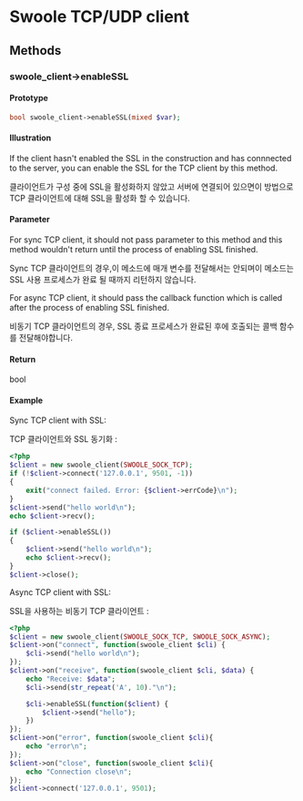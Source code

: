 # Swoole TCP/UDP client

## Methods 

### swoole_client->enableSSL

#### Prototype

```php
bool swoole_client->enableSSL(mixed $var);
```

#### Illustration

If the client hasn't enabled the SSL in the construction and has connnected to the server, you can enable the SSL for the TCP client by this method.

클라이언트가 구성 중에 SSL을 활성화하지 않았고 서버에 연결되어 있으면이 방법으로 TCP 클라이언트에 대해 SSL을 활성화 할 수 있습니다.

#### Parameter

For sync TCP client, it should not pass parameter to this method and this method wouldn't return until the process of enabling SSL finished.

Sync TCP 클라이언트의 경우,이 메소드에 매개 변수를 전달해서는 안되며이 메소드는 SSL 사용 프로세스가 완료 될 때까지 리턴하지 않습니다.

For async TCP client, it should pass the callback function which is called after the process of enabling SSL finished. 

비동기 TCP 클라이언트의 경우, SSL 종료 프로세스가 완료된 후에 호출되는 콜백 함수를 전달해야합니다.

#### Return

bool

#### Example

Sync TCP client with SSL:

TCP 클라이언트와 SSL 동기화 :

```php
<?php
$client = new swoole_client(SWOOLE_SOCK_TCP);
if (!$client->connect('127.0.0.1', 9501, -1))
{
    exit("connect failed. Error: {$client->errCode}\n");
}
$client->send("hello world\n");
echo $client->recv();

if ($client->enableSSL())
{
    $client->send("hello world\n");
    echo $client->recv();
}
$client->close();
```

Async TCP client with SSL:

SSL을 사용하는 비동기 TCP 클라이언트 :

```php
<?php
$client = new swoole_client(SWOOLE_SOCK_TCP, SWOOLE_SOCK_ASYNC);
$client->on("connect", function(swoole_client $cli) {
    $cli->send("hello world\n");
});
$client->on("receive", function(swoole_client $cli, $data) {
    echo "Receive: $data";
    $cli->send(str_repeat('A', 10)."\n");

    $cli->enableSSL(function($client) { 
        $client->send("hello");
    })
});
$client->on("error", function(swoole_client $cli){
    echo "error\n";
});
$client->on("close", function(swoole_client $cli){
    echo "Connection close\n";
});
$client->connect('127.0.0.1', 9501);
```
